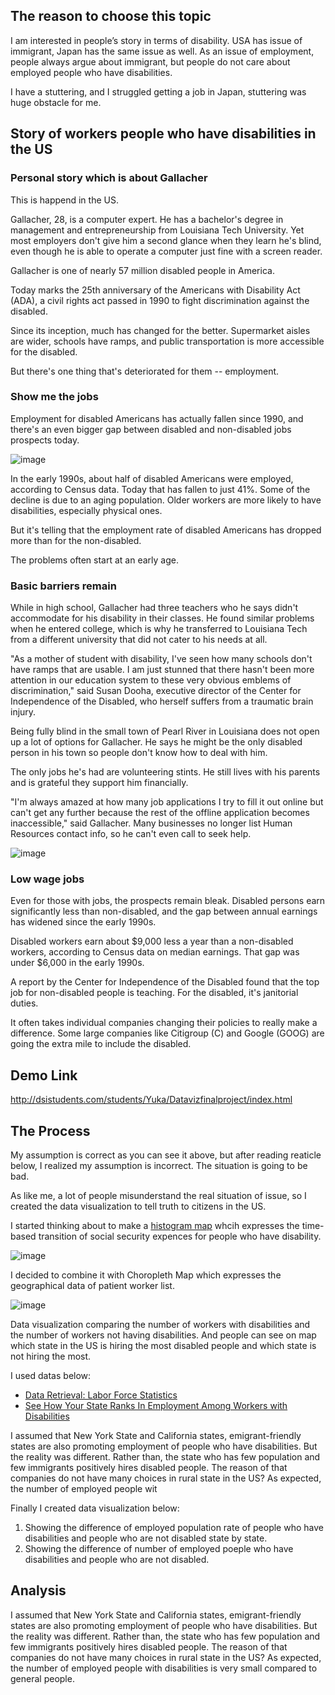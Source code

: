 ## The reason to choose this topic
I am interested in people’s story in terms of disability. USA has issue of immigrant, Japan has the same issue as well. As an issue of employment, people always argue about immigrant, but people do not care about employed people who have disabilities.

I have a stuttering, and I struggled getting a job in Japan, stuttering was huge obstacle for me.


## Story of workers people who have disabilities in the US
### Personal story which is about Gallacher
This is happend in the US.

Gallacher, 28, is a computer expert. He has a bachelor's degree in management and entrepreneurship from Louisiana Tech University. Yet most employers don't give him a second glance when they learn he's blind, even though he is able to operate a computer just fine with a screen reader.

Gallacher is one of nearly 57 million disabled people in America.

Today marks the 25th anniversary of the Americans with Disability Act (ADA), a civil rights act passed in 1990 to fight discrimination against the disabled.

Since its inception, much has changed for the better. Supermarket aisles are wider, schools have ramps, and public transportation is more accessible for the disabled.

But there's one thing that's deteriorated for them -- employment.

### Show me the jobs
Employment for disabled Americans has actually fallen since 1990, and there's an even bigger gap between disabled and non-disabled jobs prospects today. 

![image](https://i.imgur.com/ebBNEGg.jpg)

In the early 1990s, about half of disabled Americans were employed, according to Census data. Today that has fallen to just 41%. Some of the decline is due to an aging population. Older workers are more likely to have disabilities, especially physical ones.

But it's telling that the employment rate of disabled Americans has dropped more than for the non-disabled.

The problems often start at an early age.

### Basic barriers remain
While in high school, Gallacher had three teachers who he says didn't accommodate for his disability in their classes. He found similar problems when he entered college, which is why he transferred to Louisiana Tech from a different university that did not cater to his needs at all.

"As a mother of student with disability, I've seen how many schools don't have ramps that are usable. I am just stunned that there hasn't been more attention in our education system to these very obvious emblems of discrimination," said Susan Dooha, executive director of the Center for Independence of the Disabled, who herself suffers from a traumatic brain injury.

Being fully blind in the small town of Pearl River in Louisiana does not open up a lot of options for Gallacher. He says he might be the only disabled person in his town so people don't know how to deal with him.

The only jobs he's had are volunteering stints. He still lives with his parents and is grateful they support him financially.

"I'm always amazed at how many job applications I try to fill it out online but can't get any further because the rest of the offline application becomes inaccessible," said Gallacher. Many businesses no longer list Human Resources contact info, so he can't even call to seek help.

![image](https://i.imgur.com/bVeCYGJ.jpg)

### Low wage jobs
Even for those with jobs, the prospects remain bleak. Disabled persons earn significantly less than non-disabled, and the gap between annual earnings has widened since the early 1990s.

Disabled workers earn about $9,000 less a year than a non-disabled workers, according to Census data on median earnings. That gap was under $6,000 in the early 1990s.

A report by the Center for Independence of the Disabled found that the top job for non-disabled people is teaching. For the disabled, it's janitorial duties.

It often takes individual companies changing their policies to really make a difference. Some large companies like Citigroup (C) and Google (GOOG) are going the extra mile to include the disabled.


## Demo Link
http://dsistudents.com/students/Yuka/Datavizfinalproject/index.html


## The Process
My assumption is correct as you can see it above, but after reading reaticle below, I realized my assumption is incorrect. The situation is going to be bad.

As like me, a lot of people misunderstand the real situation of issue, so I created the data visualization to tell truth to citizens in the US.

I started thinking about to make a [histogram map](https://datavizcatalogue.com/methods/histogram.html) whcih expresses the time-based transition of social security expences for people who have disability.

![image](https://i.imgur.com/cChB6bb.png)

I decided to combine it with Choropleth Map which expresses the geographical data of patient worker list.

![image](https://i.imgur.com/U5HjU82.png)

Data visualization comparing the number of workers with disabilities and the number of workers not having disabilities. And people can see on map which state in the US is hiring the most disabled people and which state is not hiring the most.

I used datas below:

* [Data Retrieval: Labor Force Statistics](https://www.bls.gov/webapps/legacy/cpsatab6.htm)
* [See How Your State Ranks In Employment Among Workers with Disabilities](http://fortune.com/2017/02/28/disability-employment-rank/)

I assumed that New York State and California states, emigrant-friendly states are also promoting employment of people who have disabilities. But the reality was different. Rather than, the state who has few population and few immigrants positively hires disabled people. The reason of that companies do not have many choices in rural state in the US? As expected, the number of employed people wit

Finally I created data visualization below:
1. Showing the difference of employed population rate of people who have disabilities and people who are not disabled state by state.
2. Showing the difference of number of employed poeple who have disabilities and people who are not disabled.


## Analysis
I assumed that New York State and California states, emigrant-friendly states are also promoting employment of people who have disabilities. But the reality was different. Rather than, the state who has few population and few immigrants positively hires disabled people. The reason of that companies do not have many choices in rural state in the US? As expected, the number of employed people with disabilities is very small compared to general people.

